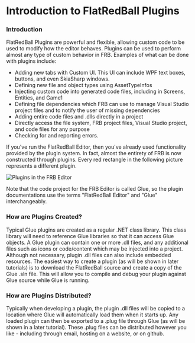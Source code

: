 # Introduction to FlatRedBall Plugins

### Introduction

FlatRedBall Plugins are powerful and flexible, allowing custom code to be used to modify how the editor behaves. Plugins can be used to perform almost any type of custom behavior in FRB. Examples of what can be done with plugins include:

* Adding new tabs with Custom UI. This UI can include WPF text boxes, buttons, and even SkiaSharp windows.
* Defining new file and object types using AssetTypeInfos
* Injecting custom code into generated code files, including in Screens, Entities, and Game1
* Defining file dependencies which FRB can use to manage Visual Studio project files and to notify the user of missing dependencies
* Adding entire code files and .dlls directly in a project
* Directly access the file system, FRB project files, Visual Studio project, and code files for any purpose
* Checking for and reporting errors.

If you've run the FlatRedBall Editor, then you've already used functionality provided by the plugin system. In fact, almost the entirety of FRB is now constructed through plugins. Every red rectangle in the following picture represents a different plugin.

![Plugins in the FRB Editor](../../.gitbook/assets/2023-04-img\_6444b3c9c3fa9.png)

Note that the code project for the FRB Editor is called Glue, so the plugin documentations use the terms "FlatRedBall Editor" and "Glue" interchangeably.

### How are Plugins Created?

Typical Glue plugins are created as a regular .NET class library. This class library will need to reference Glue libraries so that it can access Glue objects. A Glue plugin can contain one or more .dll files, and any additional files such as icons or code/content which may be injected into a project. Although not necessary, plugin .dll files can also include embedded resources. The easiest way to create a plugin (as will be shown in later tutorials) is to download the FlatRedBall source and create a copy of the Glue .sln file. This will allow you to compile and debug your plugin against Glue source while Glue is running.

### How are Plugins Distributed?

Typically when developing a plugin, the plugin .dll files will be copied to a location where Glue will automatically load them when it starts up. Any loaded plugin can then be exported to a .plug file through Glue (as will be shown in a later tutorial). These .plug files can be distributed however you like - including through email, hosting on a website, or on github.

